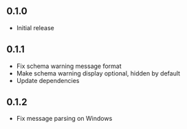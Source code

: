 ## 0.1.0
* Initial release

## 0.1.1
* Fix schema warning message format
* Make schema warning display optional, hidden by default
* Update dependencies

## 0.1.2
* Fix message parsing on Windows
